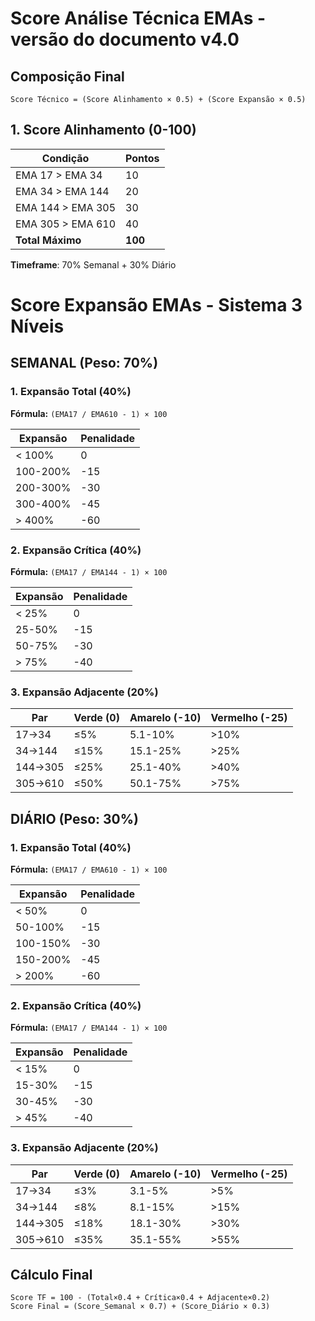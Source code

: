 # Score Análise Técnica EMAs - versão do documento v4.0

## Composição Final
```
Score Técnico = (Score Alinhamento × 0.5) + (Score Expansão × 0.5)
```

## 1. Score Alinhamento (0-100)

| Condição | Pontos |
|----------|--------|
| EMA 17 > EMA 34 | 10 |
| EMA 34 > EMA 144 | 20 |
| EMA 144 > EMA 305 | 30 |
| EMA 305 > EMA 610 | 40 |
| **Total Máximo** | **100** |

**Timeframe**: 70% Semanal + 30% Diário

# Score Expansão EMAs - Sistema 3 Níveis

## SEMANAL (Peso: 70%)

### 1. Expansão Total (40%)
**Fórmula:** `(EMA17 / EMA610 - 1) × 100`

| Expansão | Penalidade |
|----------|------------|
| < 100% | 0 |
| 100-200% | -15 |
| 200-300% | -30 |
| 300-400% | -45 |
| > 400% | -60 |

### 2. Expansão Crítica (40%)
**Fórmula:** `(EMA17 / EMA144 - 1) × 100`

| Expansão | Penalidade |
|----------|------------|
| < 25% | 0 |
| 25-50% | -15 |
| 50-75% | -30 |
| > 75% | -40 |

### 3. Expansão Adjacente (20%)
| Par | Verde (0) | Amarelo (-10) | Vermelho (-25) |
|-----|-----------|---------------|-----------------|
| 17→34 | ≤5% | 5.1-10% | >10% |
| 34→144 | ≤15% | 15.1-25% | >25% |
| 144→305 | ≤25% | 25.1-40% | >40% |
| 305→610 | ≤50% | 50.1-75% | >75% |

## DIÁRIO (Peso: 30%)

### 1. Expansão Total (40%)
**Fórmula:** `(EMA17 / EMA610 - 1) × 100`

| Expansão | Penalidade |
|----------|------------|
| < 50% | 0 |
| 50-100% | -15 |
| 100-150% | -30 |
| 150-200% | -45 |
| > 200% | -60 |

### 2. Expansão Crítica (40%)
**Fórmula:** `(EMA17 / EMA144 - 1) × 100`

| Expansão | Penalidade |
|----------|------------|
| < 15% | 0 |
| 15-30% | -15 |
| 30-45% | -30 |
| > 45% | -40 |

### 3. Expansão Adjacente (20%)
| Par | Verde (0) | Amarelo (-10) | Vermelho (-25) |
|-----|-----------|---------------|-----------------|
| 17→34 | ≤3% | 3.1-5% | >5% |
| 34→144 | ≤8% | 8.1-15% | >15% |
| 144→305 | ≤18% | 18.1-30% | >30% |
| 305→610 | ≤35% | 35.1-55% | >55% |

## Cálculo Final
```
Score TF = 100 - (Total×0.4 + Crítica×0.4 + Adjacente×0.2)
Score Final = (Score_Semanal × 0.7) + (Score_Diário × 0.3)
```